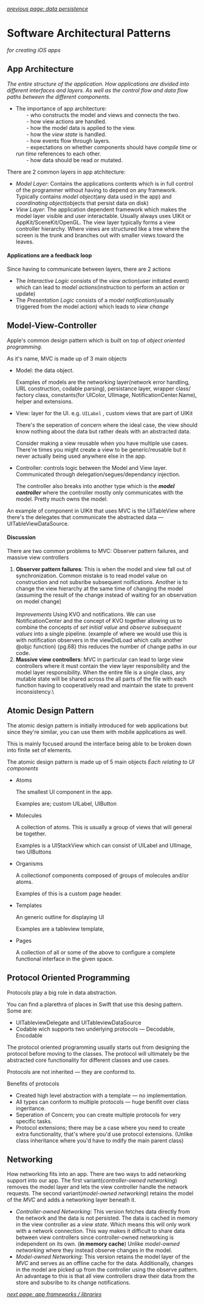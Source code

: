 *[previous page: data persistence](https://github.com/RinniSwift/Computer-Science-with-iOS/blob/main/dataPersistence.md)*

# Software Architectural Patterns

*for creating iOS apps*

## App Architecture
*The entire structure of the application. How applications are divided into different interfaces and layers. As well as the control flow and data flow paths between the different components.*

- The importance of app architecture:\
&nbsp;&nbsp;&nbsp;&nbsp;&nbsp;&nbsp; - who constructs the model and views and connects the two.\
&nbsp;&nbsp;&nbsp;&nbsp;&nbsp;&nbsp; - how view actions are handled.\
&nbsp;&nbsp;&nbsp;&nbsp;&nbsp;&nbsp; - how the model data is applied to the view.\
&nbsp;&nbsp;&nbsp;&nbsp;&nbsp;&nbsp; - how the *view state* is handled.\
&nbsp;&nbsp;&nbsp;&nbsp;&nbsp;&nbsp; - how events flow through layers.\
&nbsp;&nbsp;&nbsp;&nbsp;&nbsp;&nbsp; - expectations on whether components should have _compile time_ or _run time_ references to each other.\
&nbsp;&nbsp;&nbsp;&nbsp;&nbsp;&nbsp; - how data should be read or mutated.

There are 2 common layers in app atchitecture:
- *Model Layer*:  Contains the applications contents which is in full control of the programmer without having to depend on any framework. Typically contains *model object*(any data used in the app) and *coordinating object*(objects that persist data on disk)
- *View Layer*:  The application dependent framework which makes the model layer visible and user interactable. Usually always uses UIKit or AppKit/SceneKit/OpenGL. The view layer typically forms a view controller hierarchy. Where views are structured like a tree where the screen is the trunk and branches out with smaller views toward the leaves.

#### Applications are a feedback loop
Since having to communicate between layers, there are 2 actions
- The *Interactive Logic* consists of the *view action*(user initiated event) which can lead to *model actions*(instruction to perform an action or update)
- The *Presentation Logic* consists of a *model notification*(usually triggered from the model action) which leads to *view change*

## Model-View-Controller

Apple's common design pattern which is built on top of *object oriented programming*.

As it's name, MVC is made up of 3 main objects

- Model: the data object.

    Examples of models are the networking layer(network error handling, URL construction, codable parsing), persistance layer, wrapper class/ factory class, constants(for UIColor, UIImage, NotificationCenter.Name), helper and extensions.

- View: layer for the UI. e.g. `UILabel` , custom views that are part of UIKit

    There's the seperation of concern where the ideal case, the view should know nothing about the data but rather deals with an abstracted data.

    Consider making a view reusable when you have multiple use cases. There're times you might create a view to be generic/reusable but it never actually being used anywhere else in the app.

- Controller: controls logic between the Model and View layer. Communicated through delegation/segues/dependancy injection.

    The controller also breaks into another type which is the ***model controller*** where the controller mostly only communicates with the model. Pretty much owns the model.

An example of component in UIKit that uses MVC is the UITableView where there's the delegates that communicate the abstracted data — UITableViewDataSource.

#### Discussion
There are two common problems to MVC: Observer pattern failures, and massive view controllers

1. **Observer pattern failures**: This is when the model and view fall out of synchronization. Common mistake is to read model value on construction and not subsribe subsequent noifications. Another is to change the view hierarchy at the same time of changing the model (assuming the result of the change instead of waiting for an observation on model change)\
\
*Improvements* Using KVO and notifications. We can use NotificationCenter and the concept of KVO together allowing us to combine the concepts of *set initial value* and *observe subsequent values* into a single pipeline. (example of where we would use this is with notification observers in the viewDidLoad which calls another @objc function) {pg.68} this reduces the number of change paths in our code.
2. **Massive view controllers**: MVC in particular can lead to large view controllers where it must contain the view layer responsibility and the model layer responsibility. When the entire file is a single class, any mutable state will be shared across the all parts of the file with each function having to cooperatively read and maintain the state to prevent inconsistency.\

## Atomic Design Pattern

The atomic design pattern is initially introduced for web applications but since they're similar, you can use them with mobile applications as well.

This is mainly focused around the interface being able to be broken down into finite set of elements.

The atomic design pattern is made up of 5 main objects
*Each relating to UI components*

- Atoms

    The smallest UI component in the app.

    Examples are; custom UILabel, UIButton

- Molecules

    A collection of atoms. This is usually a group of views that will general be together.

    Examples is a UIStackView which can consist of UILabel and UIImage, two UIButtons

- Organisms

    A collectionof components composed of groups of molecules and/or atoms.

    Examples of this is a custom page header.

- Templates

    An generic outline for displaying UI

    Examples are a tableview template, 

- Pages

    A collection of all or some of the above to configure a complete functional interface in the given space.

## Protocol Oriented Programming

Protocols play a big role in data abstraction. 

You can find a plarethra of places in Swift that use this desing pattern. Some are:

- UITableviewDelegate and UITableviewDataSource
- Codable wich supports two underlying protocols — Decodable, Encodable

The protocol oriented programming usually starts out from designing the protocol before moving to the classes. The protocol will ultimately be the abstracted core functionality for different classes and use cases.

Protocols are not inherited — they are conformd to.

Benefits of protocols

- Created high level abstraction with a template — no implementation.
- All types can conform to multiple protocols — huge benifit over class ingeritance.
- Seperation of Concern; you can create multiple protocols for very specific tasks.
- Protocol extensions; there may be a case where you need to create extra functionality, that's where you'd use protocol extensions. (Unlike class inheritance where you'd have to mdify the main parent class)

## Networking

How networking fits into an app. There are two ways to add networking support into our app. The first variant(*controller-owned networking*) removes the model layer and lets the view controller handle the network requests. The second variant(*model-owned networking*) retains the model of the *MVC* and adds a networking layer beneath it.
- *Controller-owned Networking*: This version fetches data directly from the network and the data is not persisted. The data is cached in memory in the view controller as a *view state*. Which means this will only work with a network connection. This way makes it difficult to share data between view controllers since controller-owned networking is independent on its own. (**in memory cache**) Unlike *model-owned networking* where they instead observe changes in the model.
- *Model-owned Networking*: This version retains the model layer of the *MVC* and serves as an offline cache for the data. Additionally, changes in the model are picked up from the controller using the observe pattern. An advantage to this is that all view controllers draw their data from the store and subsribe to its change notifications.

*[next page: app frameworks / libraries](https://github.com/RinniSwift/Computer-Science-with-iOS/blob/main/frameworks.md)*
